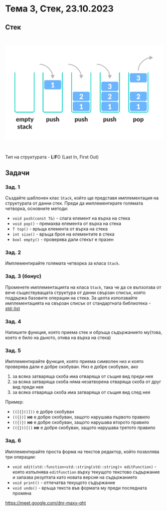 # Тема 3, Стек, 23.10.2023

## Стек

<br/>

![Diagram](content/stack.webp)

<br/>


Тип на структурата - **L**I**F**O (Last In, First Out)

## Задачи

### Зад. 1

Създайте шаблонен клас `Stack`, който ще представя имплементация на структурата от данни стек. Преди да имплементирате голямата четворка, основните методи:

* `void push(const T&)` - слага елемент на върха на стека
* `void pop()` - премахва елемента от върха на стека
* `T top()` - връща елемента от върха на стека
* `int size()` - връща броя на елементите в стека
* `bool empty()` - проверява дали стекът е празен

### Зад. 2

Имплементирайте голямата четворка за класа `Stack`.

### Зад. 3 (бонус)

Променете имплементацията на класа `Stack`, така че да се въпзолзва от вече съществуващата структура от данни свързан списък, която поддържа базовите операции на стека. За целта използвайте имплементацията на свързан списък от стандартната библиотека - [std::list](https://en.cppreference.com/w/cpp/container/list)

### Зад. 4

Напишете функция, която приема стек и обръща съдържанието му(това, което е било на дъното, отива на върха на стека)

### Зад. 5

Имплементирайте функция, която приема символен низ и която проверява дали е добре скобуван. Низ е добре скобуван, ако

1. за всяка затваряща скоба има отваряща от същия вид преди нея
2. за всяка затваряща скоба няма незатворена отваряща скоба от друг вид преди нея
3. за всяка отваряща скоба има затваряща от същия вид след нея

Пример:

* `(([{}()]))` е добре скобуван
* `(({})]` **не** е добре скобуван, защото нарушава първото правило
* `(({)})` **не** е добре скобуван, защото нарушава второто правило
* `(({}))[()` **не** е добре скобуван, защото нарушава третото правило

### Зад. 6

Имплементирайте проста форма на текстов редактор, който позволява три операции:

* `void edit(std::function<std::string(std::string)> editFunction)` - която изпълнява `editFunction` върху текущото текстово съдържание и запазва резултата като новата версия на съдържанието
* `void print()` - отпечатва текущото съдържание
* `void undo()` - връща текста във формата му преди последната промяна



https://meet.google.com/dnr-maxy-qht